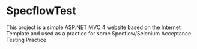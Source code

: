 # SpecflowTest
This project is a simple ASP.NET MVC 4 website based on the Internet Template and used as a practice for some Specflow/Selenium Acceptance Testing Practice

